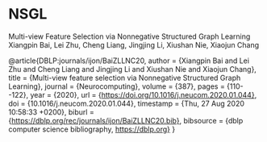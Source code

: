 # NSGL
Multi-view Feature Selection via Nonnegative Structured Graph Learning
Xiangpin Bai, Lei Zhu, Cheng Liang, Jingjing Li, Xiushan Nie, Xiaojun Chang

@article{DBLP:journals/ijon/BaiZLLNC20,
  author    = {Xiangpin Bai and
               Lei Zhu and
               Cheng Liang and
               Jingjing Li and
               Xiushan Nie and
               Xiaojun Chang},
  title     = {Multi-view feature selection via Nonnegative Structured Graph Learning},
  journal   = {Neurocomputing},
  volume    = {387},
  pages     = {110--122},
  year      = {2020},
  url       = {https://doi.org/10.1016/j.neucom.2020.01.044},
  doi       = {10.1016/j.neucom.2020.01.044},
  timestamp = {Thu, 27 Aug 2020 10:58:33 +0200},
  biburl    = {https://dblp.org/rec/journals/ijon/BaiZLLNC20.bib},
  bibsource = {dblp computer science bibliography, https://dblp.org}
}
